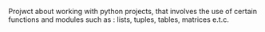 Projwct about working with python projects, that involves the use of certain functions and modules such as : lists, tuples, tables, matrices e.t.c.

